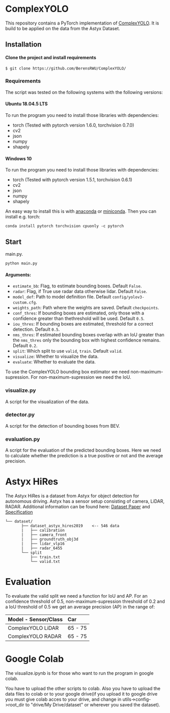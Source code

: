# ComplexYOLO
This repository contains a PyTorch implementation of [ComplexYOLO](https://arxiv.org/pdf/1803.06199.pdf). It is build to be applied on the data from the Astyx Dataset.

## Installation
#### Clone the project and install requirements
    $ git clone https://github.com/BerensRWU/ComplexYOLO/
    
### Requirements
The script was tested on the following systems with the following versions:
#### Ubuntu 18.04.5 LTS
To run the program you need to install those libraries with dependencies:
  * torch (Tested with pytorch version 1.6.0, torchvision 0.7.0)
  * cv2 
  * json
  * numpy 
  * shapely 
  
  
#### Windows 10
To run the program you need to install those libraries with dependencies:
  * torch (Tested with pytorch version 1.5.1, torchvision 0.6.1)
  * cv2 
  * json
  * numpy 
  * shapely 
  
An easy way to install this is with [anaconda](https://www.anaconda.com/) or [miniconda](https://docs.conda.io/en/latest/miniconda.html). Then you can install e.g. torch:
```
conda install pytorch torchvision cpuonly -c pytorch
```
  
## Start
main.py.
```
python main.py
```
#### Arguments:
  * ```estimate_bb```: Flag, to estimate bounding boxes. Default ```False```.
  * ```radar```: Flag, if True use radar data otherwise lidar. Default ```False```.
  * ```model_def```: Path to model definition file. Default ```config/yolov3-custom.cfg```.
  * ```weights_path```: Path where the weights are saved. Default ```checkpoints```.
  * ```conf_thres```: If bounding boxes are estimated, only those with a confidence greater than thethreshold will be used. Default ```0.5```.
  * ```iou_thres```: If bounding boxes are estimated, threshold for a correct detection. Default ```0.5```.
  * ```nms_thres```: If estimated bounding boxes overlap with an IoU greater than the ```nms_thres``` only the bounding box with highest confidence remains. Default ```0.2```.
  * ```split```: Which split to use ```valid```, ```train```. Default ```valid```.
  * ```visualize```: Whether to visualize the data.
  * ```evaluate```: Whether to evaluate the data.
  
To use the ComplexYOLO bounding box estimator we need non-maximum-supression. For non-maximum-supression we need the IoU.

### visualize.py
A script for the visualization of the data.

### detector.py
A script for the detection of bounding boxes from BEV.

### evaluation.py
A script for the evaluation of the predicted bounding boxes. Here we need to calculate whether the prediction is a true positive or not and the average precision.

# Astyx HiRes
The Astyx HiRes is a dataset from Astyx for object detection for autonomous driving. Astyx has a sensor setup consisting of camera, LiDAR, RADAR. Additional information can be found here: [Dataset Paper](https://www.astyx.com/fileadmin/redakteur/dokumente/Automotive_Radar_Dataset_for_Deep_learning_Based_3D_Object_Detection.PDF) and [Specification](https://www.astyx.com/fileadmin/redakteur/dokumente/Astyx_Dataset_HiRes2019_specification.pdf)

```
└── dataset/
       ├── dataset_astyx_hires2019    <-- 546 data
       |   ├── calibration 
       |   ├── camera_front
       |   ├── groundtruth_obj3d
       |   ├── lidar_vlp16
       |   ├── radar_6455
       └── split
           ├── train.txt
           └── valid.txt
```
# Evaluation
To evaluate the valid split we need a function for IoU and AP. For an confidence threshold of 0.5, non-maximum-supression threshold of 0.2 and a IoU threshold of 0.5 we get an average precision (AP) in the range of:

 Model - Sensor/Class | Car     | 
| ------------------- |:--------|
| ComplexYOLO LiDAR   | 65 - 75 |
| ComplexYOLO RADAR   | 65 - 75 |

# Google Colab
The visualize.ipynb is for those who want to run the program in google colab.

You have to upload the other scripts to colab. Also you have to upload the data files to colab or to your google drive(if you upload it to google drive you must give colab acces to your drive, and change in utils->config->root_dir to "drive/My Drive/dataset" or wherever you saved the dataset). 
